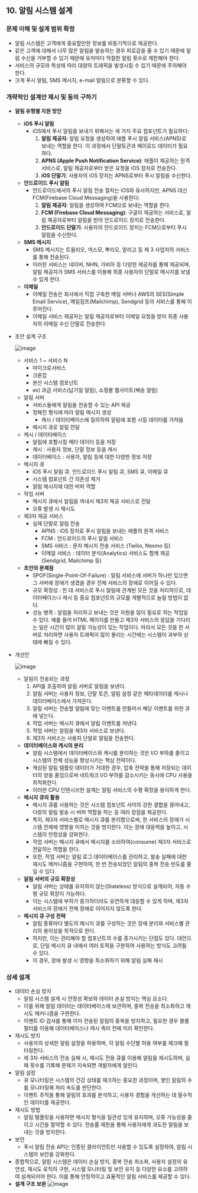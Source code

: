 ## 10. 알림 시스템 설계

### **문제 이해 및 설계 범위 확정**

- 알림 시스템은 고객에게 중요할만한 정보를 비동기적으로 제공한다.
- 같은 고객에 대해서 너무 많은 알림을 발송하는 경우 피로감을 줄 수 있기 때문에 알림 수신을 거부할 수 있기 때문에 유저마다 적절한 알림 횟수로 제한해야 한다.
- 서비스의 규모와 특성에 따라 대량의 트래픽을 발생시킬 수 있기 때문에 주의해야 한다.
- 크게 푸시 알림, SMS 메시지, e-mail 알림으로 분류할 수 있다.

### **개략적인 설계안 제시 및 동의 구하기**

- **알림 유형별 지원 방안**
    - **iOS 푸시 알림**
        - iOS에서 푸시 알림을 보내기 위해서는 세 가지 주요 컴포넌트가 필요하다:
            1. **알림 제공자**: 알림 요청을 생성하여 애플 푸시 알림 서비스(APNS)로 보내는 역할을 한다. 이 과정에서 단말토큰과 페이로드 데이터가 필요하다.
            2. **APNS (Apple Push Notification Service)**: 애플이 제공하는 원격 서비스로, 알림 제공자로부터 받은 요청을 iOS 장치로 전송한다.
            3. **iOS 단말기**: 사용자의 iOS 장치는 APNS로부터 푸시 알림을 수신한다.
    - **안드로이드 푸시 알림**
        - 안드로이드에서의 푸시 알림 전송 절차는 iOS와 유사하지만, APNS 대신 FCM(Firebase Cloud Messaging)을 사용한다:
            1. **알림 제공자**: 알림을 생성하여 FCM으로 보내는 역할을 한다.
            2. **FCM (Firebase Cloud Messaging)**: 구글이 제공하는 서비스로, 알림 제공자로부터 알림을 받아 안드로이드 장치로 전송한다.
            3. **안드로이드 단말기**: 사용자의 안드로이드 장치는 FCM으로부터 푸시 알림을 수신한다.
    - **SMS 메시지**
        - SMS 메시지는 트윌리오, 넥스모, 뿌리오, 알리고 등 제 3 사업자의 서비스를 통해 전송된다.
        - 이러한 서비스는 네이버, NHN, 가비아 등 다양한 제공자를 통해 제공되며, 알림 제공자가 SMS 서비스를 이용해 최종 사용자의 단말로 메시지를 보낼 수 있게 한다.
    - **이메일**
        - 이메일 전송은 회사에서 직접 구축한 메일 서버나 AWS의 SES(Simple Email Service), 메일침프(Mailchimp), Sendgrid 등의 서비스를 통해 이루어진다.
        - 이메일 서비스 제공자는 알림 제공자로부터 이메일 요청을 받아 최종 사용자의 이메일 수신 단말로 전송한다.
- 초안 설계 구조
  
    ![image](https://github.com/taeyun1215/BookReview/assets/65766105/7d210475-db11-44c7-b0ba-c225250b4013)
  
    - 서비스 1 ~ 서비스 N
        - 마이크로서비스
        - 크론잡
        - 분산 시스템 컴포넌트
        - ex) 과금 서비스(납기일 알림), 쇼핑몰 웹사이트(배송 알림)
    - 알림 서버
        - 서비스들에게 알림을 전송할 수 있는 API 제공
        - 정해진 형식에 따라 알림 메시지 생성
            - 캐시 / 데이터베이스에 질의하여 알림에 포함 시킬 데이터를 가져옴
        - 메시지 큐로 알림 전달
    - 캐시 / 데이터베이스
        - 알림에 포함시킬 메타 데이터 등을 저장
        - 캐시 : 사용자 정보, 단말 정보 등을 캐시
        - 데이터베이스 : 사용자, 알림 등에 대한 다양한 정보 저장
    - 메시지 큐
        - iOS 푸시 알림 큐, 안드로이드 푸시 알림 큐, SMS 큐, 이메일 큐
        - 시스템 컴포넌트 간 의존성 제거
        - 알림 메시지에 대한 버퍼 역할
    - 작업 서버
        - 메시지 큐에서 알림을 꺼내서 제3자 제공 서비스로 전달
        - 오류 발생 시 재시도
    - 제3자 제공 서비스
        - 실제 단말로 알림 전송
            - APNS : iOS 장치로 푸시 알림을 보내는 애플의 원격 서비스
            - FCM : 안드로이드의 푸시 알림 서비스
            - SMS 서비스 : 문자 메시지 전송 서비스 (Twilio, Nexmo 등)
            - 이메일 서비스 : 데이터 분석(Analytics) 서비스도 함께 제공 (Sendgrid, Mailchimp 등)
    - **초안의 문제점**
        - SPOF(Single-Point-Of-Failure) : 알림 서비스에 서버가 하나만 있으면 그 서버에 장애가 생겼을 경우 전체 서비스의 장애로 이어질 수 있다.
        - 규모 확장성 : 한 대 서비스로 푸시 알림에 관계된 모든 것을 처리하므로, 데이터베이스나 캐시 등 중요 컴포넌트의 규모를 개별적으로 늘릴 방법이 없다.
        - 성능 병목 : 알림을 처리하고 보내는 것은 자원을 많이 필요로 하는 작업일 수 있다. 예를 들어 HTML 페이지를 만들고 제3자 서비스의 응답을 기다리는 일은 시간이 많이 걸릴 가능성이 있는 작업이다. 따라서 모든 것을 한 서버로 처리하면 사용자 트래픽이 많이 몰리는 시간에는 시스템이 과부하 상태에 빠질 수 있다.
- 개선안

    ![image](https://github.com/taeyun1215/BookReview/assets/65766105/dec62bc5-47ca-4869-ad93-b79a97e36a63)
    
    - 알림이 전송되는 과정
        1. API를 호출하여 알림 서버로 알림을 보낸다.
        2. 알림 서버는 사용자 정보, 단말 토큰, 알림 설정 같은 메타데이터를 캐시나 데이터베이스에서 가져온다.
        3. 알림 서버는 전송할 알림에 맞는 이벤트를 만들어서 해당 이벤트를 위한 큐에 넣는다.
        4. 작업 서버는 메시지 큐에서 알림 이벤트를 꺼낸다.
        5. 작업 서버는 알림을 제3자 서비스로 보낸다.
        6. 제3자 서비스는 사용자 단말로 알림을 전송한다.
    - **데이터베이스와 캐시의 분리**
        - 알림 시스템에서 데이터베이스와 캐시를 분리하는 것은 I/O 부하를 줄이고 시스템의 전체 성능을 향상시키는 핵심 전략이다.
        - 캐싱된 알림 템플릿 데이터가 거대한 경우, 압축 전략을 통해 저장되는 데이터의 양을 줄임으로써 네트워크 I/O 부하를 감소시키는 동시에 CPU 사용을 최적화한다.
        - 이러한 CPU 인텐시브한 설계는 알림 서비스의 수평 확장을 용이하게 한다.
    - **메시지 큐의 활용**
        - 메시지 큐를 사용하는 것은 시스템 컴포넌트 사이의 강한 결합을 끊어내고, 다량의 알림 발송 시 버퍼 역할을 하는 등 여러 장점을 제공한다.
        - 특히, 제3자 서비스별로 메시지 큐를 분리함으로써, 한 서비스의 장애가 시스템 전체에 영향을 미치는 것을 방지한다. 이는 장애 대응력을 높이고, 시스템의 안정성을 강화한다.
        - 작업 서버는 메시지 큐에서 메시지를 소비하여(consume) 제3자 서비스로 전달하는 역할을 한다.
        - 또한, 작업 서버는 알림 로그 데이터베이스를 관리하고, 발송 실패에 대한 재시도 메커니즘을 구현하여, 한 번 전송되었던 알림의 중복 전송 빈도를 줄일 수 있다.
    - **알림 서버의 규모 확장성**
        - 알림 서버는 상태를 유지하지 않는(Stateless) 방식으로 설계되어, 자동 수평 규모 확장이 가능하다.
        - 이는 시스템에 부하가 증가하더라도 유연하게 대응할 수 있게 하며, 제3자 서비스의 장애가 전체 장애로 이어지지 않도록 한다.
    - **메시지 큐 구성 전략**
        - 알림 종류마다 별도의 메시지 큐를 구성하는 것은 장애 분리와 서비스별 관리의 용이성을 목적으로 한다.
        - 하지만, 이는 관리해야 할 컴포넌트의 수를 증가시키는 단점도 있다. 대안으로, 단일 메시지 큐 내에서 여러 토픽을 구분하여 사용하는 방식도 고려될 수 있다.
        - 이 경우, 장애 발생 시 영향을 최소화하기 위해 알림 실패 재시

### **상세 설계**

- 데이터 손실 방지
    - 알림 시스템 설계 시 안정성 확보와 데이터 손실 방지는 핵심 요소다.
    - 이를 위해 알림 데이터는 데이터베이스에 보관하며, 중복 전송을 최소화하고 재시도 메커니즘을 구현한다.
    - 이벤트 ID 검사를 통해 이미 전송된 알림의 중복을 방지하고, 필요한 경우 블룸 필터를 이용해 데이터베이스나 캐시 쿼리 전에 미리 확인한다.
- 재시도 방지
    - 사용자의 상세한 알림 설정을 허용하며, 각 알림 수단별 허용 여부를 체크해 필터링한다.
    - 제 3자 서비스의 전송 실패 시, 재시도 전용 큐를 이용해 알림을 재시도하며, 실패 횟수를 기록해 문제가 지속되면 개발자에게 알린다.
- 알림 설정
    - 큐 모니터링은 시스템의 건강 상태를 체크하는 중요한 과정이며, 쌓인 알림의 수를 모니터링해 처리 속도를 판단한다.
    - 이벤트 추적을 통해 알림의 효과를 분석하고, 사용자 경험을 개선하는 데 필수적인 데이터를 제공한다.
- 재시도 방법
    - 알림 템플릿을 사용하면 메시지 형식을 일관성 있게 유지하며, 오류 가능성을 줄이고 시간을 절약할 수 있다. 전송률 제한을 통해 사용자에게 과도한 알림을 보내는 것을 방지한다.
- 보안
    - 푸시 알림 전송 API는 인증된 클라이언트만 사용할 수 있도록 설정하여, 알림 시스템의 보안을 강화한다.
- 종합적으로, 알림 시스템은 데이터 손실 방지, 중복 전송 최소화, 사용자 설정의 유연성, 재시도 로직의 구현, 시스템 모니터링 및 보안 유지 등 다양한 요소를 고려하여 설계되어야 한다. 이를 통해 안정적이고 효율적인 알림 서비스를 제공할 수 있다.
- **설계 구조 보완**
  ![image](https://github.com/taeyun1215/BookReview/assets/65766105/0293db0b-9329-4f01-b65c-e0cd87fd10b3)
